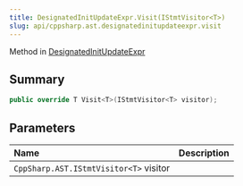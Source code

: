 ```yaml
---
title: DesignatedInitUpdateExpr.Visit(IStmtVisitor<T>)
slug: api/cppsharp.ast.designatedinitupdateexpr.visit
---
```

Method in [DesignatedInitUpdateExpr](/api/cppsharp/ast/designatedinitupdateexpr)

## Summary



```csharp
public override T Visit<T>(IStmtVisitor<T> visitor);
```

## Parameters

|Name|Description|
|:---|:---|
|`CppSharp.AST.IStmtVisitor<T>` visitor||

